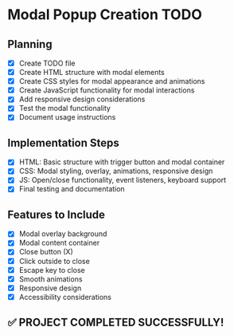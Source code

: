 # Modal Popup Creation TODO

## Planning
- [x] Create TODO file
- [x] Create HTML structure with modal elements
- [x] Create CSS styles for modal appearance and animations
- [x] Create JavaScript functionality for modal interactions
- [x] Add responsive design considerations
- [x] Test the modal functionality
- [x] Document usage instructions

## Implementation Steps
- [x] HTML: Basic structure with trigger button and modal container
- [x] CSS: Modal styling, overlay, animations, responsive design
- [x] JS: Open/close functionality, event listeners, keyboard support
- [x] Final testing and documentation

## Features to Include
- [x] Modal overlay background
- [x] Modal content container
- [x] Close button (X)
- [x] Click outside to close
- [x] Escape key to close
- [x] Smooth animations
- [x] Responsive design
- [x] Accessibility considerations

## ✅ PROJECT COMPLETED SUCCESSFULLY!
